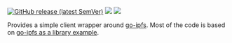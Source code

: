 
[![GitHub release (latest SemVer)](https://img.shields.io/github/v/release/itzg/go-ipfs-client)](https://github.com/itzg/go-ipfs-client/releases/latest)
[![](https://godoc.org/github.com/itzg/go-ipfs-client?status.svg)](https://godoc.org/github.com/itzg/go-ipfs-client)
[![](https://img.shields.io/badge/go.dev-module-007D9C)](https://pkg.go.dev/github.com/itzg/go-ipfs-client)

Provides a simple client wrapper around [go-ipfs](https://github.com/ipfs/go-ipfs/). Most of the code is based on [go-ipfs as a library example](https://github.com/ipfs/go-ipfs/blob/master/docs/examples/go-ipfs-as-a-library/README.md).